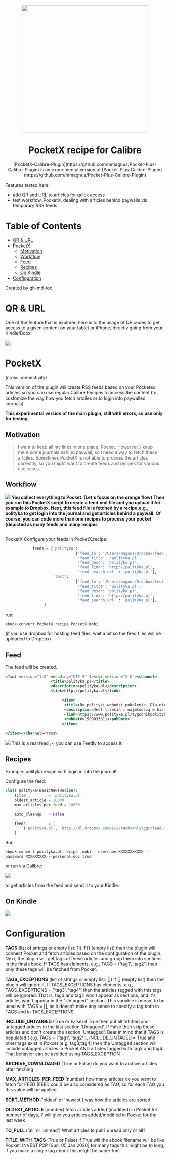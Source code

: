 <div align="center">
	<img src="imgs/banner.png" width="400px">
<h1>
PocketX recipe for Calibre
</h1>
[PocketX-Calibre-Plugin](https://github.com/mmagnus/Pocket-Plus-Calibre-Plugin) is an experimental version of [Pocket-Plus-Calibre-Plugin](https://github.com/mmagnus/Pocket-Plus-Calibre-Plugin)
</div>

Features tested here:

- add QR and URL to articles for quick access 
- test workflow, PocketX, dealing with articles behind paywalls vis temporary RSS feeds


Table of Contents
=================

* [QR &amp; URL](#qr--url)
* [PocketX](#pocketx)
  * [Motivation](#motivation)
  * [Workflow](#workflow)
  * [Feed](#feed)
  * [Recipes](#recipes)
  * [On Kindle](#on-kindle)
* [Configuration](#configuration)

Created by [gh-md-toc](https://github.com/ekalinin/github-markdown-toc.go)

# QR & URL
One of the feature that is explored here is to the usage of QR codes to get access to a given content on your tablet or iPhone, directly going from your Kindle/Boox.

![](imgs/qr.png)

# PocketX
(cross connectivity)

This version of the plugin will create RSS feeds based on your Pocketed articles so you can use regular Calibre Recipes to access the content (to customize the way how you fetch artciles or to login into paywalled journals).

**This experimental version of the main plugin, still with errors, so use only for testing.**

## Motivation

> I want to keep all my links in one place, Pocket. Howerver, I keep there some journals behind paywall, so I need a way to fetch these artciles. Sometimes PocketX is not able to process the articles correctly, so you might want to create feeds and recipes for various use cases.

## Workflow

![](imgs/workflow.png)
**You collect everything to Pocket. (Let's focus on the orange flow) Then you run this PocketX script to create a feed.xml file and you upload it for example to Dropbox. Next, this feed file is fetched by a recipe,e.g., polityka to get login into the journal and get articles behind a paywall. Of course, you can code more than one recipes to process your pocket (depicted as many feeds and many recipes**

##
 PocketX
Configure your feeds in PocketX.recipe:

```python
            feeds = {'polityka':
                               {'feed_fn': '/Users/magnus/Dropbox/feed.xml',
                                'feed_title': 'polityka.pl',
                                'feed_desc': 'polityka.pl',
                                'feed_link': 'http://polityka.pl',
                                'feed_search_url' : 'polityka.pl'},
                     'test':
                               {'feed_fn': '/Users/magnus/Dropbox/test.xml',
                                'feed_title': 'polityka.pl',
                                'feed_desc': 'polityka.pl',
                                'feed_link': 'http://polityka.pl',
                                'feed_search_url' : 'polityka.pl'},
                 }

```

run:

    ebook-convert PocketX.recipe PocketX.mobi

(if you use dropbox for hosting feed files, wait a bit so the feed files will be uploaded to Dropbox)

## Feed
The feed will be created.


```xml
<?xml version="1.0" encoding="UTF-8" ?><rss version="2.0"><channel>
                    <title>polityka.pl</title>
                    <description>polityka.pl</description>
                    <link>http://polityka.pl</link>
                    
                         <item>          
                          <title>Do polityki wchodzi pokolenie. Dla nich przyszłość jest teraz albo wcale</title>
                          <description>Jest trzecią i najmłodszą w historii kobietą na czele fińskiego rządu. Należy do Partii Socjaldemokratycznej, największej w koalicyjnym gabinecie.</description>
                          <link>https://www.polityka.pl/tygodnikpolityka/swiat/1936530,1,ok-boomer.read</link>
                          <pubDate>1589833811</pubDate>
                         </item>

</item></channel></rss>
```

![](imgs/pseudofeed.png)
This is a real feed ;-) you can use Feedly to access it.


## Recipes
Example: polityka.recipe with login in into the journal!

Configure the feed:

```python
class polityka(BasicNewsRecipe):
    title          = 'polityka.pl'
    oldest_article = 10000
    max_articles_per_feed = 10000
    
    auto_cleanup   = False

    feeds          = [
        ('polityka.pl', 'http://dl.dropbox.com/s/27t8uhx4nlslggr/feed.xml'), ## your feed here! use dl dropbox link to skip the Dropbox web interface
    ]
```

Run:

    ebook-convert polityka.pl.recipe .mobi --username XXXXXXXXXXX --password XXXXXXXXX --personal-doc true

or run via Calibre:

![](imgs/recipe.png)

to get articles from the feed and send it to your Kindle.
## On Kindle
![](imgs/kindle.png)

# Configuration

**TAGS** (list of strings or empty list: []) if [] (empty list) then the plugin will connect Pocket and fetch articles based on the configuration of the plugin.
    Next, the plugin will get tags of these articles and group them into sections in the final ebook.
    If TAGS has elements, e.g., TAGS = ['tag1', 'tag2'] then only these tags will be fetched from Pocket.

**TAGS_EXCEPTIONS** (list of strings or empty list: []) if [] (empty list) then the plugin will ignore it.
    If TAGS_EXCEPTIONS has elements, e.g., TAGS_EXCEPTIONS = ['tag3', 'tag4'] then the articles tagged with this tags will be ignored.
    That is, tag3 and tag4 won't appear as sections, and it's articles won't appear in the  "Untagged" section.
    This variable is meant to be used with TAGS = [], as it doesn’t make any sense to specify a tag both in TAGS and in TAGS_EXCEPTIONS.

**INCLUDE_UNTAGGED** (True or False) if True then put all fetched and untagged articles in the last section 'Untagged'.
    If False then skip these articles and don't create the section 'Untagged'. Bear in mind that if TAGS is populated ( e.g. TAGS = ['tag1', 'tag2']),
    INCLUDE_UNTAGED = True and other tags exist in Pokcet (e.g. tag3,tag4) then the Untagged section will include untagged articles 
    in Pocket AND articles tagged with tag3 and tag4. That behavior can be avoided using TAGS_EXCEPTION

**ARCHIVE_DOWNLOADED** (True or False) do you want to archive articles after fetching 

**MAX_ARTICLES_PER_FEED** (number) how many articles do you want to fetch for FEED (FEED could be also 
considered as TAG, so for each TAG you this value will be applied.

**SORT_METHOD** ('oldest' or 'newest') way how the articles are sorted

**OLDEST_ARTICLE** (number) fetch articles added (modified) in Pocket for number of days, 7 will give you articles added/modified in Pocket for the last week 
 
**TO_PULL** ('all' or 'unread') What articles to pull? unread only or all?

**TITLE_WITH_TAGS** (True or False) if True will the ebook filename will be like
    Pocket: INVEST P2P [Sun, 05 Jan 2020] for many tags this might be to long, if you make a single tag ebook this might be super fun!


